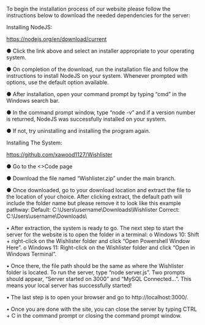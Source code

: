 To begin the installation process of our website please follow the instructions below to download the needed dependencies for the server:

Installing NodeJS:

https://nodejs.org/en/download/current

●	Click the link above and select an installer appropriate to your operating system.

●	On completion of the download, run the installation file and follow the instructions to install NodeJS on your system. Whenever prompted with options, use the default option available.

●	After installation, open your command prompt by typing “cmd” in the Windows search bar.

●	In the command prompt window, type “node -v” and if a version number is returned, NodeJS was successfully installed on your system. 

●	If not, try uninstalling and installing the program again.

Installing The System:

https://github.com/xawood1127/Wishlister

●	Go to the <>Code page

●	Download the file named “Wishlister.zip” under the main branch.

●	Once downloaded, go to your download location and extract the file to the location of your choice. After clicking extract, the default path will include the folder name but please remove it to look like this example pathway:
Default: C:\Users\username\Downloads\Wishlister 
Correct: C:\Users\username\Downloads\

•	After extraction, the system is ready to go. The next step to start the server for the website is to open the folder in a terminal:
o	Windows 10: Shift + right-click on the Wishlister folder and click “Open Powershell Window Here”.
o	Windows 11: Right-click on the Wishlister folder and click “Open in Windows Terminal”.

•	Once there, the file path should be the same as where the Wishlister folder is located. To run the server, type “node server.js”. Two prompts should appear, “Server started on 3000” and “MySQL Connected...”. This means your local server has successfully started!

•	The last step is to open your browser and go to http://localhost:3000/.

•	Once you are done with the site, you can close the server by typing CTRL + C in the command prompt or closing the command prompt window.
